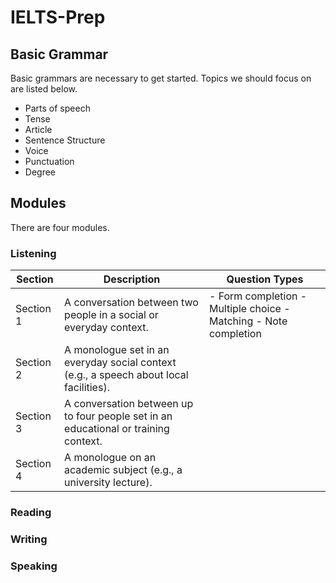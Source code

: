 # IELTS-Prep

## Basic Grammar
Basic grammars are necessary to get started. Topics we should focus on are listed below.
- Parts of speech
- Tense
- Article
- Sentence Structure
- Voice
- Punctuation
- Degree

## Modules
There are four modules. 
### Listening
|  Section  |  Description  |  Question Types  |
|  -------- |  --------     |   --------       |
|Section 1|A conversation between two people in a social or everyday context.|	- Form completion - Multiple choice - Matching - Note completion|
|Section 2|A monologue set in an everyday social context (e.g., a speech about local facilities).||
|Section 3|A conversation between up to four people set in an educational or training context.||
|Section 4|A monologue on an academic subject (e.g., a university lecture).||
### Reading
### Writing
### Speaking